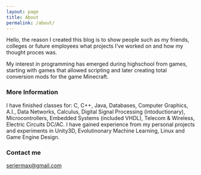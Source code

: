```yaml
---
layout: page
title: About
permalink: /about/
---
```


Hello, the reason I created this blog is to show people such as my friends, colleges or future employees what projects I've worked on and how my thought proces was.

My interest in programming has emerged during highschool from games, starting with games that allowed scripting and later creating total conversion mods for the game Minecraft.

### More Information

I have finished classes for: C, C++, Java, Databases, Computer Graphics, A.I., Data Networks, Calculus, Digital Signal Processing (intoductionary), Microcontrollers, Embedded Systems (included VHDL), Telecom & Wireless, Electric Circuits DC/AC. I have gained experience from my personal projects and experiments in Unity3D, Evolutinonary Machine Learning, Linux and Game Engine Design.
### Contact me

[seriermax@gmail.com](mailto:seriermax@gmail.com)
